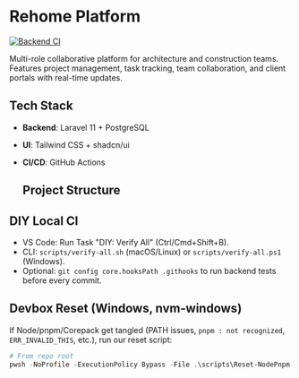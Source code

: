 # Rehome Platform
  [![Backend CI](https://github.com/<ORG_OR_USER>/rehome-platform/actions/workflows/backend-ci.yml/badge.svg)](https://github.com/<ORG_OR_USER>/rehome-platform/actions/workflows/backend-ci.yml)
  
  Multi-role collaborative platform for architecture and construction teams. Features project management, task tracking, team collaboration, and client portals with real-time updates.

## Tech Stack
- **Backend**: Laravel 11 + PostgreSQL
- **UI**: Tailwind CSS + shadcn/ui
- **CI/CD**: GitHub Actions

  ## Project Structure

## DIY Local CI
- VS Code: Run Task "DIY: Verify All" (Ctrl/Cmd+Shift+B).
- CLI: `scripts/verify-all.sh` (macOS/Linux) or `scripts/verify-all.ps1` (Windows).
- Optional: `git config core.hooksPath .githooks` to run backend tests before every commit.

## Devbox Reset (Windows, nvm-windows)

If Node/pnpm/Corepack get tangled (PATH issues, `pnpm : not recognized`, `ERR_INVALID_THIS`, etc.), run our reset script:

```powershell
# From repo root
pwsh -NoProfile -ExecutionPolicy Bypass -File .\scripts\Reset-NodePnpm.ps1
```